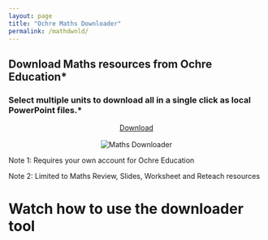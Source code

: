 ```yaml
---
layout: page
title: "Ochre Maths Downloader"
permalink: /mathdwnld/
---
```


## Download Maths resources from Ochre Education*
### Select multiple units to download all in a single click as local PowerPoint files.* 

<div class="flex-columns" style="display: flex; gap: 20px; text-align: center;">
  <!-- Column 1 -->
  <div style="flex: 1;">
    <a href="{{ '/assets/files/Ochre-Download-Tool.zip' | relative_url }}" class="btn btn-primary" download>Download</a>
  </div>
</div>

<div style="text-align:center; margin-top: 16px;">
   <img src="{{ '/assets/img/mthsdwnld.png' | relative_url }}" alt="Maths Downloader" />
</div>

<p> Note 1: Requires your own account for Ochre Education</p>
<p> Note 2: Limited to Maths Review, Slides, Worksheet and Reteach resources</p>

# Watch how to use the downloader tool
